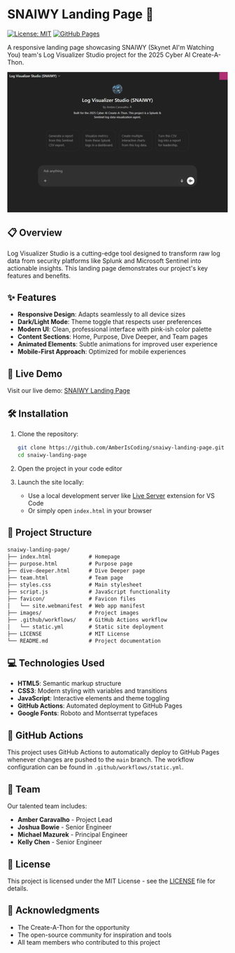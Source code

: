 # SNAIWY Landing Page 🚀

[![License: MIT](https://img.shields.io/badge/License-MIT-blue.svg)](https://opensource.org/licenses/MIT)
[![GitHub Pages](https://img.shields.io/badge/GitHub%20Pages-Deployed-success)](https://amberiscoding.github.io/snaiwy-landing-page/)

A responsive landing page showcasing SNAIWY (Skynet AI'm Watching You) team's Log Visualizer Studio project for the 2025 Cyber AI Create-A-Thon.

![SNAIWY Preview](images/preview.gif)

## 📋 Overview

Log Visualizer Studio is a cutting-edge tool designed to transform raw log data from security platforms like Splunk and Microsoft Sentinel into actionable insights. This landing page demonstrates our project's key features and benefits.

## ✨ Features

- **Responsive Design**: Adapts seamlessly to all device sizes
- **Dark/Light Mode**: Theme toggle that respects user preferences
- **Modern UI**: Clean, professional interface with pink-ish color palette
- **Content Sections**: Home, Purpose, Dive Deeper, and Team pages
- **Animated Elements**: Subtle animations for improved user experience
- **Mobile-First Approach**: Optimized for mobile experiences

## 🚀 Live Demo

Visit our live demo: [SNAIWY Landing Page](https://ambercaravalho.github.io/snaiwy-landing-page/)

## 🛠️ Installation

1. Clone the repository:
   ```bash
   git clone https://github.com/AmberIsCoding/snaiwy-landing-page.git
   cd snaiwy-landing-page
   ```

2. Open the project in your code editor

3. Launch the site locally:
   - Use a local development server like [Live Server](https://marketplace.visualstudio.com/items?itemName=ritwickdey.LiveServer) extension for VS Code
   - Or simply open `index.html` in your browser

## 📂 Project Structure

```
snaiwy-landing-page/
├── index.html            # Homepage
├── purpose.html          # Purpose page
├── dive-deeper.html      # Dive Deeper page  
├── team.html             # Team page
├── styles.css            # Main stylesheet
├── script.js             # JavaScript functionality
├── favicon/              # Favicon files
│   └── site.webmanifest  # Web app manifest
├── images/               # Project images
├── .github/workflows/    # GitHub Actions workflow
│   └── static.yml        # Static site deployment
├── LICENSE               # MIT License
└── README.md             # Project documentation
```

## 💻 Technologies Used

- **HTML5**: Semantic markup structure
- **CSS3**: Modern styling with variables and transitions
- **JavaScript**: Interactive elements and theme toggling
- **GitHub Actions**: Automated deployment to GitHub Pages
- **Google Fonts**: Roboto and Montserrat typefaces

## 🔄 GitHub Actions

This project uses GitHub Actions to automatically deploy to GitHub Pages whenever changes are pushed to the `main` branch. The workflow configuration can be found in `.github/workflows/static.yml`.

## 👥 Team

Our talented team includes:

- **Amber Caravalho** - Project Lead
- **Joshua Bowie** - Senior Engineer
- **Michael Mazurek** - Principal Engineer
- **Kelly Chen** - Senior Engineer

## 📄 License

This project is licensed under the MIT License - see the [LICENSE](LICENSE) file for details.

## 🙌 Acknowledgments

- The Create-A-Thon for the opportunity
- The open-source community for inspiration and tools
- All team members who contributed to this project
